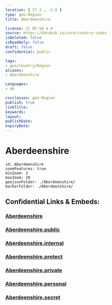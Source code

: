 ```yaml
---
location: [ 57.2 , -2.8 ] 
type: geo-Region
title: Aberdeenshire

license: CC BY-SA 4.0
source: https://datahub.io/core/country-codes
isDeleted: false
isReadOnly: false
draft: false
confidential: public

tags:
- geo/Country/Region
aliases:
- Aberdeenshire

Languages:
- de

cssclasses: geo-Region
publish: true
linkTitle: 
keywords: 
layout: 
publishDate: 
expiryDate: 
---
```


# Aberdeenshire

```leaflet
id: Aberdeenshire
zoomFeatures: true 
minZoom: 2 
maxZoom: 18
geojsonFolder: ./Aberdeenshire/
markerFolder: ./Aberdeenshire/
```


## Confidential Links & Embeds: 

### [Aberdeenshire](/_Standards/Earth/Continent/Europe/Europe~North/UK/Scotland/counties~Scotland/Aberdeenshire.md) 

### [Aberdeenshire.public](/_public/Earth/Continent/Europe/Europe~North/UK/Scotland/counties~Scotland/Aberdeenshire.public.md) 

### [Aberdeenshire.internal](/_internal/Earth/Continent/Europe/Europe~North/UK/Scotland/counties~Scotland/Aberdeenshire.internal.md) 

### [Aberdeenshire.protect](/_protect/Earth/Continent/Europe/Europe~North/UK/Scotland/counties~Scotland/Aberdeenshire.protect.md) 

### [Aberdeenshire.private](/_private/Earth/Continent/Europe/Europe~North/UK/Scotland/counties~Scotland/Aberdeenshire.private.md) 

### [Aberdeenshire.personal](/_personal/Earth/Continent/Europe/Europe~North/UK/Scotland/counties~Scotland/Aberdeenshire.personal.md) 

### [Aberdeenshire.secret](/_secret/Earth/Continent/Europe/Europe~North/UK/Scotland/counties~Scotland/Aberdeenshire.secret.md)

